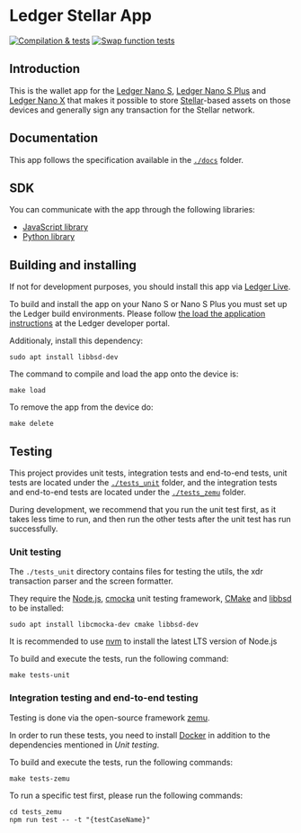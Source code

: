# Ledger Stellar App

[![Compilation & tests](https://github.com/LedgerHQ/app-stellar/actions/workflows/ci-workflow.yml/badge.svg?branch=develop)](https://github.com/LedgerHQ/app-stellar/actions/workflows/ci-workflow.yml)
[![Swap function tests](https://github.com/LedgerHQ/app-stellar/actions/workflows/swap-ci-workflow.yml/badge.svg?branch=develop)](https://github.com/LedgerHQ/app-stellar/actions/workflows/swap-ci-workflow.yml)

## Introduction

This is the wallet app for the [Ledger Nano S](https://shop.ledger.com/products/ledger-nano-s), [Ledger Nano S Plus](https://shop.ledger.com/pages/ledger-nano-s-plus) and [Ledger Nano X](https://shop.ledger.com/pages/ledger-nano-x) that makes it possible to store [Stellar](https://www.stellar.org/)-based assets on those devices and generally sign any transaction for the Stellar network.

## Documentation

This app follows the specification available in the [`./docs`](./docs/) folder.

## SDK

You can communicate with the app through the following libraries:

- [JavaScript library](https://github.com/LedgerHQ/ledger-live/blob/develop/libs/ledgerjs/packages/hw-app-str/README.md)
- [Python library](https://github.com/overcat/strledger)

## Building and installing

If not for development purposes, you should install this app via [Ledger Live](https://www.ledger.com/ledger-live).

To build and install the app on your Nano S or Nano S Plus you must set up the Ledger build environments. Please follow [the load the application instructions](https://developers.ledger.com/docs/nano-app/load/) at the Ledger developer portal.

Additionaly, install this dependency:

```shell
sudo apt install libbsd-dev
```

The command to compile and load the app onto the device is:

```shell
make load
```

To remove the app from the device do:

```shell
make delete
```

## Testing

This project provides unit tests, integration tests and end-to-end tests, unit tests are located under the [`./tests_unit`](./tests_unit) folder, and the integration tests and end-to-end tests are located under the [`./tests_zemu`](./tests_zemu) folder. 

During development, we recommend that you run the unit test first, as it takes less time to run, and then run the other tests after the unit test has run successfully.

### Unit testing

The `./tests_unit` directory contains files for testing the utils, the xdr transaction parser and the screen formatter.

They require the [Node.js](https://nodejs.org/), [cmocka](https://cmocka.org/) unit testing framework, [CMake](https://cmake.org/) and [libbsd](https://libbsd.freedesktop.org/wiki/) to be installed:

```shell
sudo apt install libcmocka-dev cmake libbsd-dev
```

It is recommended to use [nvm](https://github.com/nvm-sh/nvm) to install the latest LTS version of Node.js

To build and execute the tests, run the following command:

```shell
make tests-unit
```

### Integration testing and end-to-end testing
Testing is done via the open-source framework [zemu](https://github.com/Zondax/zemu).

In order to run these tests, you need to install [Docker](https://www.docker.com/) in addition to the dependencies mentioned in *Unit testing*.

To build and execute the tests, run the following commands:

```shell
make tests-zemu
```

To run a specific test first, please run the following commands:

```shell
cd tests_zemu
npm run test -- -t "{testCaseName}"
```
